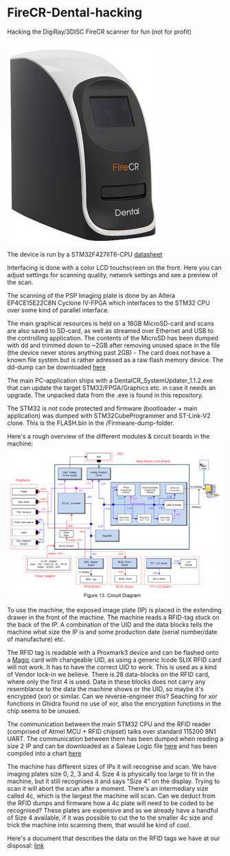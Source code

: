 # FireCR-Dental-hacking
 Hacking the DigiRay/3DISC FireCR scanner for fun (not for profit)

 ![Screenshot](firecr.png)

The device is run by a STM32F427IIT6-CPU [datasheet](STM32F427IIT6.pdf)

Interfacing is done with a color LCD touchscreen on the front. Here you can adjust settings for scanning quality, network settings and see a preview of the scan.

The scanning of the PSP Imaging plate is done by an Altera EP4CE15E22C8N Cyclone IV-FPGA which interfaces to the STM32 CPU over some kind of parallel interface.

The main graphical resources is held on a 16GB MicroSD-card and scans are also saved to SD-card, as well as streamed over Ethernet and USB to the controlling application. The contents of the MicroSD has been dumped with dd and trimmed down to ~2GB after removing unused space in the file (the device never stores anything past 2GB) - The card does not have a known file system but is rather adressed as a raw flash memory device. The dd-dump can be downloaded [here](https://www.dropbox.com/scl/fi/fp8epq7omoyqgh0zt19y5/image-small.dd?rlkey=qb6tj756gdrcuu5y8aymbw7fi&dl=0)

The main PC-application ships with a DentalCR_SystemUpdater_1.1.2.exe that can update the target STM32/FPGA/Graphics etc. in case it needs an upgrade. The unpacked data from the .exe is found in this repository.

The STM32 is not code protected and firmware (bootloader + main application) was dumped with STM32CubeProgrammer and ST-Link-V2 clone. This is the FLASH.bin in the /Firmware-dump-folder.

Here's a rough overview of the different modules & circuit boards in the machine:
 ![Screenshot](System-diagram.png)

To use the machine, the exposed image plate (IP) is placed in the extending drawer in the front of the machine. The machine reads a RFID-tag stuck on the back of the IP.
A combination of the UID and the data blocks tells the machine what size the IP is and some production date (serial number/date of manufacture) etc.

The RFID tag is readable with a Proxmark3 device and can be flashed onto a [Magic](https://lab401.com/products/icode-sli-slix-compatible-uid-modifiable) card with changeable UID, as using a generic Icode SLIX RFID card will not work. It has to have the correct UID to work. This is used as a kind of Vendor lock-in we believe.
There is 28 data-blocks on the RFID card, where only the first 4 is used. Data in these blocks does not carry any resemblance to the data the machine shows or the UID, so maybe it's encrypted (xor) or similar. Can we reverse-engineer this? Seaching for xor functions in Ghidra found no use of xor, also the encryption functions in the chip seems to be unused.

The communication between the main STM32 CPU and the RFID reader (comprised of Atmel MCU + RFID chipset) talks over standard 115200 8N1 UART. The communication between them has been dumped when reading a size 2 IP and can be downloaded as a Saleae Logic file [here](Saleae_logic/RFID-reader_sees_a_tag.sal) and has been compiled into a chart [here](https://docs.google.com/spreadsheets/d/1uhhB410jKlqd6RmbbbSwVyCAjqNO0S2FCVilpBbFio0/edit?usp=sharing)

The machine has different sizes of IPs it will recognise and scan. We have imaging plates size 0, 2, 3 and 4. Size 4 is physically too large to fit in the machine, but it still recognises it and says "Size 4" on the display. Trying to scan it will abort the scan after a moment. There's an intermediary size called 4c, which is the largest the machine will scan. Can we deduct from the RFID dumps and firmware how a 4c plate will need to be coded to be recognised? These plates are expensive and as we already have a handful of Size 4 available, if it was possible to cut the to the smaller 4c size and trick the machine into scanning them, that would be kind of cool.

Here's a document that describes the data on the RFID tags we have at our disposal: [link](https://docs.google.com/spreadsheets/d/1aVb626r9JBMXpx-VkAXOxXye-787FME-MILazqtd8uc/edit?usp=sharing)
